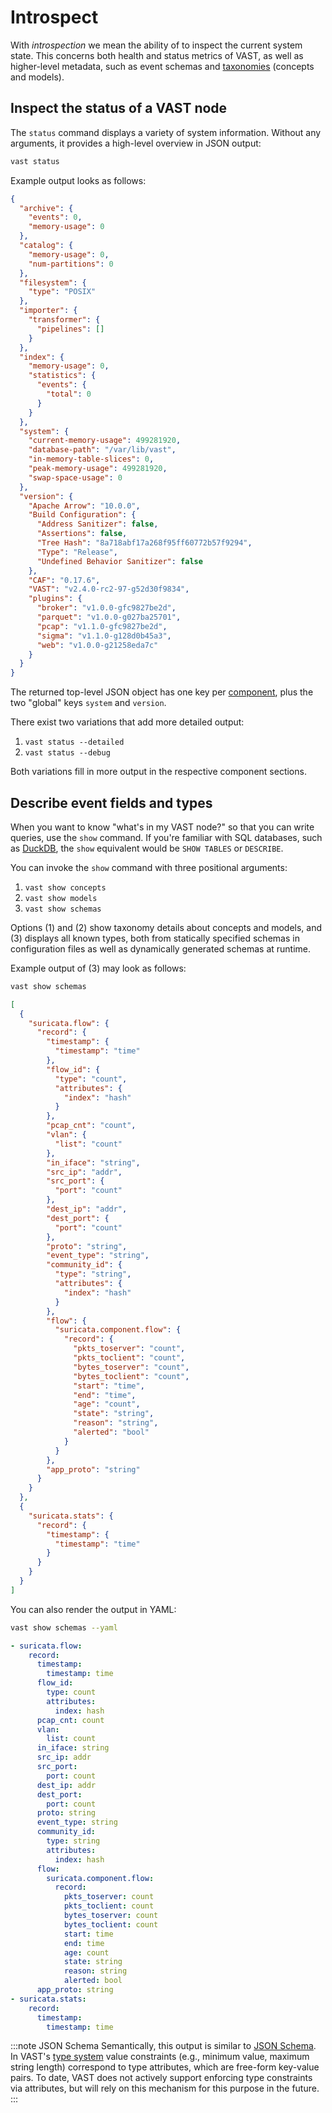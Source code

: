# Introspect

With *introspection* we mean the ability of to inspect the current system state.
This concerns both health and status metrics of VAST, as well as higher-level
metadata, such as event schemas and
[taxonomies](/docs/understand/data-model/taxonomies) (concepts and models).

## Inspect the status of a VAST node

The `status` command displays a variety of system information. Without any
arguments, it provides a high-level overview in JSON output:

```bash
vast status
```

Example output looks as follows:

```json
{
  "archive": {
    "events": 0,
    "memory-usage": 0
  },
  "catalog": {
    "memory-usage": 0,
    "num-partitions": 0
  },
  "filesystem": {
    "type": "POSIX"
  },
  "importer": {
    "transformer": {
      "pipelines": []
    }
  },
  "index": {
    "memory-usage": 0,
    "statistics": {
      "events": {
        "total": 0
      }
    }
  },
  "system": {
    "current-memory-usage": 499281920,
    "database-path": "/var/lib/vast",
    "in-memory-table-slices": 0,
    "peak-memory-usage": 499281920,
    "swap-space-usage": 0
  },
  "version": {
    "Apache Arrow": "10.0.0",
    "Build Configuration": {
      "Address Sanitizer": false,
      "Assertions": false,
      "Tree Hash": "8a718abf17a268f95ff60772b57f9294",
      "Type": "Release",
      "Undefined Behavior Sanitizer": false
    },
    "CAF": "0.17.6",
    "VAST": "v2.4.0-rc2-97-g52d30f9834",
    "plugins": {
      "broker": "v1.0.0-gfc9827be2d",
      "parquet": "v1.0.0-g027ba25701",
      "pcap": "v1.1.0-gfc9827be2d",
      "sigma": "v1.1.0-g128d0b45a3",
      "web": "v1.0.0-g21258eda7c"
    }
  }
}
```

The returned top-level JSON object has one key per
[component](/docs/understand/architecture/components), plus the two "global" keys
`system` and `version`.

There exist two variations that add more detailed output:

1. `vast status --detailed`
2. `vast status --debug`

Both variations fill in more output in the respective component sections.

## Describe event fields and types

When you want to know "what's in my VAST node?" so that you can write queries,
use the `show` command. If you're familiar with SQL databases, such as
[DuckDB](https://duckdb.org/docs/guides/meta/list_tables), the `show` equivalent
would be `SHOW TABLES` or `DESCRIBE`.

You can invoke the `show` command with three positional arguments:

1. `vast show concepts`
2. `vast show models`
3. `vast show schemas`

Options (1) and (2) show taxonomy details about concepts and models, and (3)
displays all known types, both from statically specified schemas in
configuration files as well as dynamically generated schemas at runtime.

Example output of (3) may look as follows:

```bash
vast show schemas
```

```json
[
  {
    "suricata.flow": {
      "record": {
        "timestamp": {
          "timestamp": "time"
        },
        "flow_id": {
          "type": "count",
          "attributes": {
            "index": "hash"
          }
        },
        "pcap_cnt": "count",
        "vlan": {
          "list": "count"
        },
        "in_iface": "string",
        "src_ip": "addr",
        "src_port": {
          "port": "count"
        },
        "dest_ip": "addr",
        "dest_port": {
          "port": "count"
        },
        "proto": "string",
        "event_type": "string",
        "community_id": {
          "type": "string",
          "attributes": {
            "index": "hash"
          }
        },
        "flow": {
          "suricata.component.flow": {
            "record": {
              "pkts_toserver": "count",
              "pkts_toclient": "count",
              "bytes_toserver": "count",
              "bytes_toclient": "count",
              "start": "time",
              "end": "time",
              "age": "count",
              "state": "string",
              "reason": "string",
              "alerted": "bool"
            }
          }
        },
        "app_proto": "string"
      }
    }
  },
  {
    "suricata.stats": {
      "record": {
        "timestamp": {
          "timestamp": "time"
        }
      }
    }
  }
]
```
  
You can also render the output in YAML:

```bash
vast show schemas --yaml
```

```yaml
- suricata.flow:
    record:
      timestamp:
        timestamp: time
      flow_id:
        type: count
        attributes:
          index: hash
      pcap_cnt: count
      vlan:
        list: count
      in_iface: string
      src_ip: addr
      src_port:
        port: count
      dest_ip: addr
      dest_port:
        port: count
      proto: string
      event_type: string
      community_id:
        type: string
        attributes:
          index: hash
      flow:
        suricata.component.flow:
          record:
            pkts_toserver: count
            pkts_toclient: count
            bytes_toserver: count
            bytes_toclient: count
            start: time
            end: time
            age: count
            state: string
            reason: string
            alerted: bool
      app_proto: string
- suricata.stats:
    record:
      timestamp:
        timestamp: time
```

:::note JSON Schema
Semantically, this output is similar to [JSON Schema](https://json-schema.org/).
In VAST's [type system](/docs/understand/data-model/type-system) value
constraints (e.g., minimum value, maximum string length) correspond to type
attributes, which are free-form key-value pairs. To date, VAST does not actively
support enforcing type constraints via attributes, but will rely on this
mechanism for this purpose in the future.
:::

